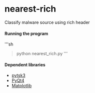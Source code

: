 # nearest-rich
Classify malware source using rich header

#### Running the program

'''sh
> python nearest_rich.py
'''

#### Dependent libraries

- [pytsk3](https://github.com/py4n6/pytsk)
- [PyQt4](https://www.riverbankcomputing.com/software/pyqt/download)
- [Matplotlib](http://matplotlib.org/)